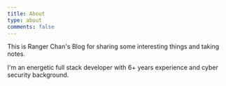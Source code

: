 ```yaml
---
title: About
type: about
comments: false
---
```




This is Ranger Chan's Blog for sharing some interesting things and taking notes.

I'm an energetic full stack developer with 6+ years experience and cyber security background.